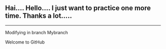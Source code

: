 Hai....
Hello....
I just want to practice one more time.
Thanks a lot.....
-------------------------------------------------------
-------------------------------------------------------

Modifying in branch Mybranch

Welcome to GitHub

